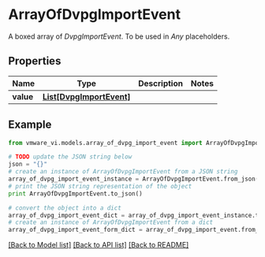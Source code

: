 # ArrayOfDvpgImportEvent

A boxed array of *DvpgImportEvent*. To be used in *Any* placeholders. 

## Properties
Name | Type | Description | Notes
------------ | ------------- | ------------- | -------------
**value** | [**List[DvpgImportEvent]**](DvpgImportEvent.md) |  | 

## Example

```python
from vmware_vi.models.array_of_dvpg_import_event import ArrayOfDvpgImportEvent

# TODO update the JSON string below
json = "{}"
# create an instance of ArrayOfDvpgImportEvent from a JSON string
array_of_dvpg_import_event_instance = ArrayOfDvpgImportEvent.from_json(json)
# print the JSON string representation of the object
print ArrayOfDvpgImportEvent.to_json()

# convert the object into a dict
array_of_dvpg_import_event_dict = array_of_dvpg_import_event_instance.to_dict()
# create an instance of ArrayOfDvpgImportEvent from a dict
array_of_dvpg_import_event_form_dict = array_of_dvpg_import_event.from_dict(array_of_dvpg_import_event_dict)
```
[[Back to Model list]](../README.md#documentation-for-models) [[Back to API list]](../README.md#documentation-for-api-endpoints) [[Back to README]](../README.md)


